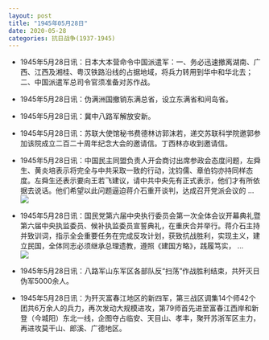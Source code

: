 ```yaml
---
layout: post
title: "1945年05月28日"
date: 2020-05-28
categories: 抗日战争(1937-1945)
---
```


<meta name="referrer" content="no-referrer" />

- 1945年5月28日讯：日本大本营命令中国派遣军：一、务必迅速撤离湖南、广西、江西及湘桂、粤汉铁路沿线的占据地域，将兵力转用到华中和华北去；二、中国派遣军总司令官须准备对苏作战。 

- 1945年5月28日讯：伪满洲国撤销东满总省，设立东满省和间岛省。 

- 1945年5月28日讯：冀中八路军解放安新。 

- 1945年5月28日讯：苏联大使馆秘书费德林访郭沫若，递交苏联科学院邀郭参加该院成立二百二十周年纪念大会的邀请信。丁西林亦收到邀请信。 

- 1945年5月28日讯：中国民主同盟负责人开会商讨出席参政会态度问题，左舜生、黄炎培表示将完全与中共采取一致的行动，沈钧儒、章伯钧亦持同样态度。左舜生还表示要向王若飞建议，请中共中央先有正式表示，他们才有所依据去说话。他们希望以此问题逼迫蒋介石重开谈判，达成召开党派会议的 ... <br/><img src="https://wx2.sinaimg.cn/large/aca367d8ly1gf81ezki3yj20c809zmx8.jpg" />

- 1945年5月28日讯：国民党第六届中央执行委员会第一次全体会议开幕典礼暨第六届中央执监委员、候补执监委员宣誓典礼，在重庆合并举行。蒋介石主持并致训词，指示全会重要任务在完成反攻计划，获致抗战胜利，实现主义，建立民国，全体同志必须继承总理遗教，遵照《建国方略》，践履笃实， ... <br/><img src="https://wx4.sinaimg.cn/large/aca367d8ly1gf7zoyd10uj20c80aydfx.jpg" />

- 1945年5月28日讯：八路军山东军区各部队反“扫荡”作战胜利结束，共歼灭日伪军5000余人。 

- 1945年5月28日讯：为歼灭富春江地区的新四军，第三战区调集14个师42个团共6万余人的兵力，再次发动大规模进攻，第79师首先进至富春江西岸和新登（今城阳）东北一线，企图夺占临安、天目山、孝丰，聚歼苏浙军区主力，再进攻莫干山、郎溪、广德地区。 

